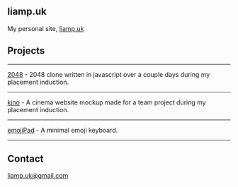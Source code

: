 ## liamp.uk

My personal site, [liamp.uk](http://liamp.uk)

## Projects

***

[2048](http://liamp.uk/2048) - 2048 clone written in javascript over a couple days during my placement induction.

***

[kino](http://liamp.uk/kino) - A cinema website mockup made for a team project during my placement induction.

***

[emojiPad](http://liamp.uk/emoji) - A minimal emoji keyboard.

***

## Contact

liamp.uk@gmail.com
